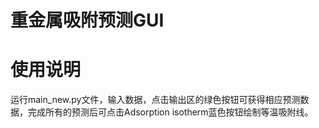 # 重金属吸附预测GUI
# 使用说明
运行main_new.py文件，输入数据，点击输出区的绿色按钮可获得相应预测数据，完成所有的预测后可点击Adsorption isotherm蓝色按钮绘制等温吸附线。
